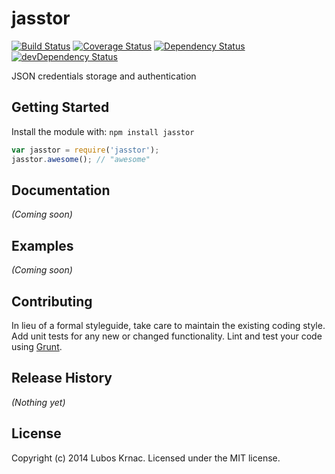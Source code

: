 # jasstor 

[![Build Status](https://drone.io/github.com/lkrnac/jasstor/status.png)](https://drone.io/github.com/lkrnac/jasstor/latest)
[![Coverage Status](https://coveralls.io/repos/lkrnac/jasstor/badge.png?branch=master)](https://coveralls.io/r/lkrnac/jasstor?branch=master)
[![Dependency Status](https://david-dm.org/lkrnac/jasstor.svg?theme=shields.io)](https://david-dm.org/lkrnac/jasstor)
[![devDependency Status](https://david-dm.org/lkrnac/jasstor/dev-status.svg?theme=shields.io)](https://david-dm.org/lkrnac/jasstor#info=devDependencies)

JSON credentials storage and authentication

## Getting Started
Install the module with: `npm install jasstor`

```javascript
var jasstor = require('jasstor');
jasstor.awesome(); // "awesome"
```

## Documentation
_(Coming soon)_

## Examples
_(Coming soon)_

## Contributing
In lieu of a formal styleguide, take care to maintain the existing coding style. Add unit tests for any new or changed functionality. Lint and test your code using [Grunt](http://gruntjs.com/).

## Release History
_(Nothing yet)_

## License
Copyright (c) 2014 Lubos Krnac. Licensed under the MIT license.
